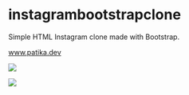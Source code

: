 # instagrambootstrapclone
Simple HTML Instagram clone made with Bootstrap.


www.patika.dev

![](/instagramclone/assets/Ekran%20g%C3%B6r%C3%BCnt%C3%BCs%C3%BC%201.png)

![](/instagramclone/assets/Ekran%20g%C3%B6r%C3%BCnt%C3%BCs%C3%BC2.png)
